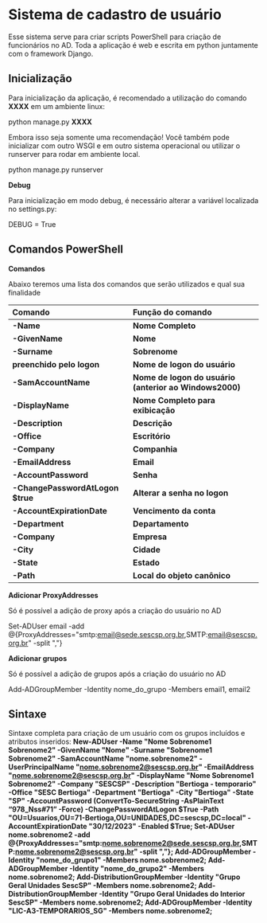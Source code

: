 
**<h1>Sistema de cadastro de usuário</h1>**

Esse sistema serve para criar scripts PowerShell para criação de funcionários no AD. Toda a aplicação é web e escrita em python juntamente com o framework Django.

**<h2>Inicialização</h2>**

Para inicialização da aplicação, é recomendado a utilização do comando **XXXX** em um ambiente linux:

python manage.py **XXXX**

Embora isso seja somente uma recomendação! Você também pode inicializar com outro WSGI e em outro sistema operacional ou utilizar o runserver para rodar em ambiente local. 

python manage.py runserver

**Debug**

Para inicialização em modo debug, é necessário alterar a variável localizada no settings.py:

DEBUG = True

**<h2>Comandos PowerShell</h2>**

**Comandos**

Abaixo teremos uma lista dos comandos que serão utilizados e qual sua finalidade

|**Comando**|**Função do comando**|
| :- | :- |
|**-Name**|**Nome Completo**|
|**-GivenName** |**Nome**|
|**-Surname**|**Sobrenome**|
|**preenchido pelo logon**|**Nome de logon do usuário**|
|**-SamAccountName**|**Nome de logon do usuário (anterior ao Windows2000)**|
|**-DisplayName**|**Nome Completo para exibicação**|
|**-Description**|**Descrição**|
|**-Office**|**Escritório**|
|**-Company**|**Companhia**|
|**-EmailAddress**|**Email**|
|**-AccountPassword**|**Senha**|
|**-ChangePasswordAtLogon $true**|**Alterar a senha no logon**|
|**-AccountExpirationDate**|**Vencimento da conta**|
|**-Department**|**Departamento**|
|**-Company**|**Empresa**|
|**-City**|**Cidade**|
|**-State**|**Estado**|
|**-Path**|**Local do objeto canônico**|

**Adicionar ProxyAddresses**

Só é possível a adição de proxy após a criação do usuário no AD

Set-ADUser email -add @{ProxyAddresses="smtp:email@sede.sescsp.org.br,SMTP:email@sescsp.org.br" -split ","}

**Adicionar grupos**

Só é possível a adição de grupos após a criação do usuário no AD

Add-ADGroupMember -Identity nome_do_grupo -Members email1, email2


**<h2>Sintaxe</h2>**

Sintaxe completa para criação de um usuário com os grupos incluídos e atributos inseridos:
**New-ADUser -Name "Nome Sobrenome1 Sobrenome2" -GivenName "Nome" -Surname "Sobrenome1 Sobrenome2" -SamAccountName "nome.sobrenome2" -UserPrincipalName "nome.sobrenome2@sescsp.org.br" -EmailAddress "nome.sobrenome2@sescsp.org.br" -DisplayName "Nome Sobrenome1 Sobrenome2" -Company "SESCSP" -Description "Bertioga - temporario" -Office "SESC Bertioga" -Department "Bertioga" -City "Bertioga" -State "SP" -AccountPassword (ConvertTo-SecureString -AsPlainText “978_Nss#71” -Force) -ChangePasswordAtLogon $True -Path "OU=Usuarios,OU=71-Bertioga,OU=UNIDADES,DC=sescsp,DC=local" -AccountExpirationDate "30/12/2023" -Enabled $True;
Set-ADUser nome.sobrenome2 -add @{ProxyAddresses="smtp:nome.sobrenome2@sede.sescsp.org.br,SMTP:nome.sobrenome2@sescsp.org.br" -split ","};
Add-ADGroupMember -Identity "nome_do_grupo1" -Members nome.sobrenome2;
Add-ADGroupMember -Identity "nome_do_grupo2" -Members nome.sobrenome2;
Add-DistributionGroupMember -Identity "Grupo Geral Unidades SescSP" -Members nome.sobrenome2;
Add-DistributionGroupMember -Identity "Grupo Geral Unidades do Interior SescSP" -Members nome.sobrenome2;
Add-ADGroupMember -Identity "LIC-A3-TEMPORARIOS_SG" -Members nome.sobrenome2;**
